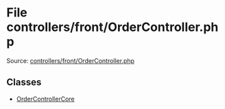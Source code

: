 File controllers/front/OrderController.php
=========

Source: [controllers/front/OrderController.php](https://github.com/PrestaShop/PrestaShop/blob/1.5.6.0/controllers/front/OrderController.php)


Classes
-------

* [OrderControllerCore](class.OrderControllerCore.md)

